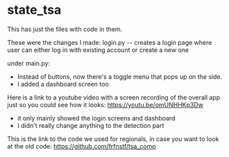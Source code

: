 # state_tsa

This has just the files with code in them.

These were the changes I made:
  login.py -- creates a login page where user can either log in with existing account or create a new one

under main.py:
- Instead of buttons, now there's a toggle menu that pops up on the side.
- I added a dashboard screen too

Here is a link to a youtube video with a screen recording of the overall app just so you could see how it looks: https://youtu.be/omUNHHKp3Dw
- it only mainly showed the login screens and dashboard
- I didn't really change anything to the detection part

This is the link to the code we used for regionals, in case you want to look at the old code: https://github.com/frfnstf/tsa_comp
